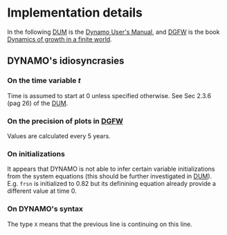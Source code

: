 # Implementation details

In the following [DUM] is the [Dynamo User's Manual][DUM], and [DGFW] is the book [Dynamics of growth in a finite world][DGFW].

## DYNAMO's idiosyncrasies

### On the time variable $t$
Time is assumed to start at $0$ unless specified otherwise. See Sec 2.3.6 (pag 26) of the [DUM].

### On the precision of plots in [DGFW]
Values are calculated every 5 years. 

### On initializations
It appears that DYNAMO is not able to infer certain variable initializations from the system equations (this should be further investigated in [DUM]).  
E.g. $\mathtt{frsn}$ is initialized to $0.82$ but its definining equation already provide a different value at time $0$. 

### On DYNAMO's syntax
The type `X` means that the previous line is continuing on this line. 



<!-- References -->
[DUM]: http://archive.org/details/dynamousersmanua00pugh "A. L. Pugh, DYNAMO user’s manual. 1963. Accessed: Nov. 17, 2021."
[DGFW]: http://archive.org/details/dynamicsofgrowth0000unse "Dynamics of growth in a finite world. Cambridge, Mass. : Wright-Allen Press, 1974. Accessed: Nov. 17, 2021."